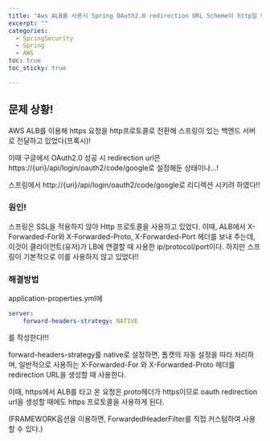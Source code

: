 ```yaml
---
title: "Aws ALB를 사용시 Spring OAuth2.0 redirection URL Scheme이 http일 때!!"
excerpt: ""
categories:
  - SpringSecurity
  - Spring
  - AWS
toc: true
toc_sticky: true

---
```


## 문제 상황!

AWS ALB를 이용해 https 요청을 http프로토콜로 전환해 스프링이 있는 백엔드 서버로 전달하고 있었다(프록시)!

이때 구글에서 OAuth2.0 성공 시 redirection url은 https://{uri}/api/login/oauth2/code/google로 설정해둔 상태이나...!

스프링에서 http://{uri}/api/login/oauth2/code/google로 리디렉션 시키려 하였다!!



### 원인!

스프링은 SSL을 적용하지 않아 Http 프로토콜을 사용하고 있었다. 이때, ALB에서 X-Forwarded-For와 X-Forwarded-Proto, X-Forwarded-Port 헤더를 보내 주는데, 이것이 클라이언트(유저)가 LB에 연결할 때 사용한 ip/protocol/port이다. 하지만 스프링이 기본적으로 이를 사용하지 않고 있었다!!



### 해결방법

application-properties.yml에

``` yaml
server:
	forward-headers-strategy: NATIVE
```

를 작성한다!!!

forward-headers-strategy를 native로 설정하면, 톰캣의 자동 설정을 따라 처리하며, 일반적으로 사용하는 X-Forwarded-For 와 X-Forwarded-Proto 헤더를 redirection URL을 생성할 때 사용한다.

이때, https에서 ALB를 타고 온 요청은 proto헤더가 https이므로 oauth redirection url을 생성할 때에도 https 프로토콜을 사용하게 된다.

(FRAMEWORK옵션을 이용하면, ForwardedHeaderFilter를 직접 커스텀하여 사용할 수 있다.)